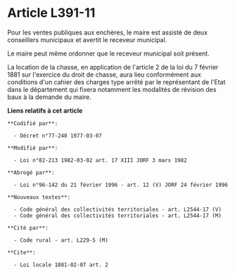 # Article L391-11

Pour les ventes publiques aux enchères, le maire est assisté de deux conseillers municipaux et avertit le receveur municipal.

Le maire peut même ordonner que le receveur municipal soit présent.

La location de la chasse, en application de l'article 2 de la loi du 7 février 1881 sur l'exercice du droit de chasse, aura
lieu conformément aux conditions d'un cahier des charges type arrêté par le représentant de l'Etat dans le département qui
fixera notamment les modalités de révision des baux à la demande du maire.

**Liens relatifs à cet article**

	**Codifié par**:

	  - Décret n°77-240 1977-03-07

	**Modifié par**:

	  - Loi n°82-213 1982-03-02 art. 17 XIII JORF 3 mars 1982

	**Abrogé par**:

	  - Loi n°96-142 du 21 février 1996 - art. 12 (V) JORF 24 février 1996

	**Nouveaux textes**:

	  - Code général des collectivités territoriales - art. L2544-17 (V)
	  - Code général des collectivités territoriales - art. L2544-17 (M)

	**Cité par**:

	  - Code rural - art. L229-5 (M)

	**Cite**:

	  - Loi locale 1881-02-07 art. 2
